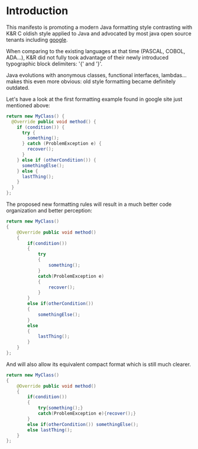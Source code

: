 # Introduction
This manifesto is promoting a modern Java formatting style contrasting with K&R C oldish style applied to Java and advocated by most java open source tenants including  [google](https://google.github.io/styleguide/javaguide.html).

When comparing to the existing languages at that time (PASCAL, COBOL, ADA...), K&R did not fully took advantage of their newly introduced typographic block delimiters: '{' and '}'.

Java evolutions with anonymous classes, functional interfaces, lambdas... makes this even more obvious: old style formatting became definitely outdated.

Let's have a look at the first formatting example found in google site just mentioned above:

```java
return new MyClass() {
  @Override public void method() {
    if (condition()) {
      try {
        something();
      } catch (ProblemException e) {
        recover();
      }
    } else if (otherCondition()) {
      somethingElse();
    } else {
      lastThing();
    }
  }
};
```
The proposed new formatting rules will result in a much better code organization and better perception:

```java
return new MyClass() 
{
    @Override public void method() 
    {
        if(condition()) 
        {
            try 
            {
                something();
            } 
            catch(ProblemException e) 
            {
                recover();
            }
        } 
        else if(otherCondition()) 
        {
            somethingElse();
        } 
        else 
        {
            lastThing();
        }
    }
};
```
And will also allow its equivalent compact format
which is still much clearer.

```java
return new MyClass() 
{
    @Override public void method() 
    {
        if(condition()) 
        {
            try{something();} 
            catch(ProblemException e){recover();}
        } 
        else if(otherCondition()) somethingElse();
        else lastThing();
    }
};
```

